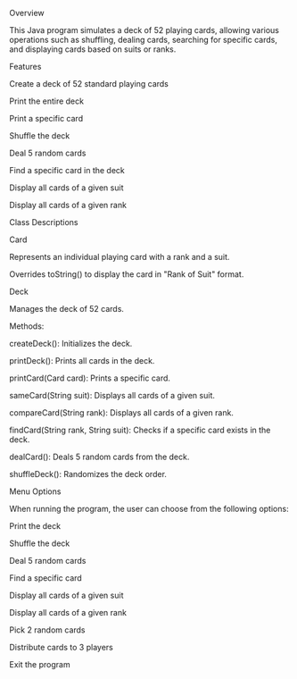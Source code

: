 Overview

This Java program simulates a deck of 52 playing cards, allowing various operations such as shuffling, dealing cards, searching for specific cards, and displaying cards based on suits or ranks.

Features

Create a deck of 52 standard playing cards

Print the entire deck

Print a specific card

Shuffle the deck

Deal 5 random cards

Find a specific card in the deck

Display all cards of a given suit

Display all cards of a given rank

Class Descriptions

Card

Represents an individual playing card with a rank and a suit.

Overrides toString() to display the card in "Rank of Suit" format.

Deck

Manages the deck of 52 cards.

Methods:

createDeck(): Initializes the deck.

printDeck(): Prints all cards in the deck.

printCard(Card card): Prints a specific card.

sameCard(String suit): Displays all cards of a given suit.

compareCard(String rank): Displays all cards of a given rank.

findCard(String rank, String suit): Checks if a specific card exists in the deck.

dealCard(): Deals 5 random cards from the deck.

shuffleDeck(): Randomizes the deck order.

Menu Options

When running the program, the user can choose from the following options:

Print the deck

Shuffle the deck

Deal 5 random cards

Find a specific card

Display all cards of a given suit

Display all cards of a given rank

Pick 2 random cards

Distribute cards to 3 players

Exit the program

